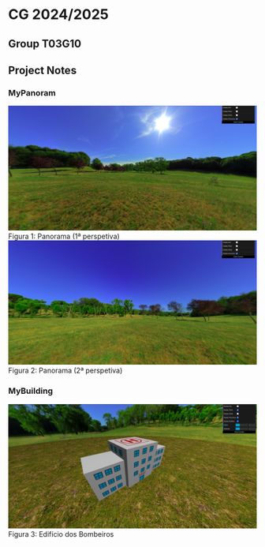 # CG 2024/2025

## Group T03G10

## Project Notes

### MyPanoram

![Screenshot 1](screenshots/project-t03-g10-1.png)
Figura 1: Panorama (1ª perspetiva)
![Screenshot 2](screenshots/project-t03-g10-2.png)
Figura 2: Panorama (2ª perspetiva)

### MyBuilding
![Screenshot 3](screenshots/project-t03-g10-3.png)
Figura 3: Edifício dos Bombeiros